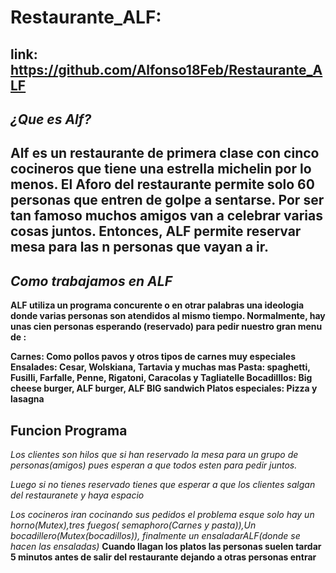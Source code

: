 # Restaurante_ALF:
## **link:** https://github.com/Alfonso18Feb/Restaurante_ALF
## ***¿Que es Alf?***
## Alf es un restaurante de primera clase con cinco cocineros que tiene una estrella michelin por lo menos. El Aforo del restaurante permite solo 60 personas que entren de golpe a sentarse. Por ser tan famoso muchos amigos van a celebrar varias cosas juntos. Entonces, ALF permite reservar mesa para las n personas que vayan a ir.
## ***Como trabajamos en ALF***
**ALF utiliza un programa concurente o en otrar palabras una ideologia donde varias personas son atendidos al mismo tiempo. Normalmente, hay unas cien personas esperando (reservado) para pedir nuestro gran menu de :**

**Carnes: Como pollos pavos y otros tipos de carnes muy especiales
Ensalades: Cesar, Wolskiana, Tartavia y muchas mas
Pasta: spaghetti, Fusilli, Farfalle, Penne, Rigatoni, Caracolas y Tagliatelle
Bocadilllos: Big cheese burger, ALF burger, ALF BIG sandwich
Platos especiales: Pizza y lasagna**
## **Funcion Programa**
*Los clientes son hilos que si han reservado la mesa para un grupo de personas(amigos) pues esperan a que todos esten para pedir juntos.*

*Luego si no tienes reservado tienes que esperar a que los clientes salgan del restauranete y haya espacio*

*Los cocineros iran cocinando sus pedidos el problema esque solo hay un horno(Mutex),tres fuegos( semaphoro(**Carnes y pasta*)),Un bocadillero(Mutex(bocadillos)), finalmente un ensaladarALF(donde se hacen las ensaladas)**
**Cuando llagan los platos las personas suelen tardar 5 minutos antes de salir del restaurante dejando a otras personas entrar**
